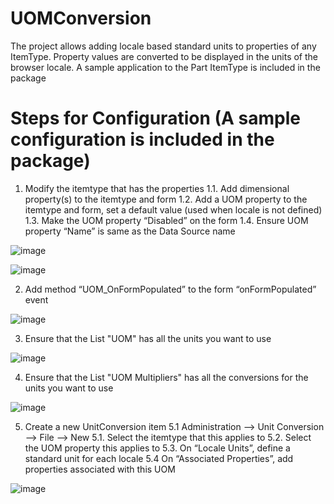 # UOMConversion
The project allows adding locale based standard units to properties of any ItemType. Property values are converted to be displayed in the units of the browser locale. A sample application to the Part ItemType is included in the package

# Steps for Configuration (A sample configuration is included in the package)
1. Modify the itemtype that has the properties
1.1. Add dimensional property(s) to the itemtype and form
1.2. Add a UOM property to the itemtype and form, set a default value (used when locale is not defined)
1.3. Make the UOM property “Disabled” on the form
1.4. Ensure UOM property “Name” is same as the Data Source name

![image](https://user-images.githubusercontent.com/27519066/34441003-0f43d78c-ec87-11e7-80de-63b23ce6bba2.png)

![image](https://user-images.githubusercontent.com/27519066/34441074-756e8250-ec87-11e7-9ef9-27212340e914.png)

2. Add method “UOM_OnFormPopulated” to the form “onFormPopulated” event

![image](https://user-images.githubusercontent.com/27519066/34441111-abd130b8-ec87-11e7-8b3a-18fafbaf3723.png)

3. Ensure that the List "UOM" has all the units you want to use

![image](https://user-images.githubusercontent.com/27519066/34441153-e6ecae98-ec87-11e7-8f78-fd360bd39c17.png)

4. Ensure that the List "UOM Multipliers" has all the conversions for the units you want to use

![image](https://user-images.githubusercontent.com/27519066/34441184-0a1b752a-ec88-11e7-8c21-dce6168eb6ae.png)

5. Create a new UnitConversion item
5.1 Administration --> Unit Conversion --> File --> New
5.1. Select the itemtype that this applies to
5.2. Select the UOM property this applies to
5.3. On “Locale Units”, define a standard unit for each locale
5.4 On “Associated Properties”, add properties associated with this UOM

![image](https://user-images.githubusercontent.com/27519066/34441228-558e2232-ec88-11e7-8915-87f96518bd50.png)
